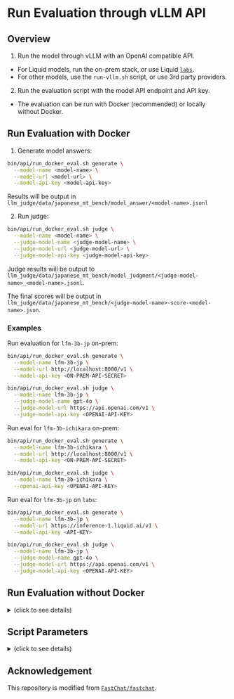 # Run Evaluation through vLLM API

## Overview

1. Run the model through vLLM with an OpenAI compatible API.
  - For Liquid models, run the on-prem stack, or use Liquid [`labs`](https://labs.liquid.ai).
  - For other models, use the `run-vllm.sh` script, or use 3rd party providers.
2. Run the evaluation script with the model API endpoint and API key.
  - The evaluation can be run with Docker (recommended) or locally without Docker.

## Run Evaluation with Docker

1. Generate model answers:

```bash
bin/api/run_docker_eval.sh generate \
  --model-name <model-name> \
  --model-url <model-url> \
  --model-api-key <model-api-key>
```

Results will be output in `llm_judge/data/japanese_mt_bench/model_answer/<model-name>.jsonl`

2. Run judge:

```bash
bin/api/run_docker_eval.sh judge \
  --model-name <model-name> \
  --judge-model-name <judge-model-name> \
  --judge-model-url <judge-model-url> \
  --judge-model-api-key <judge-model-api-key>
```

Judge results will be output to `llm_judge/data/japanese_mt_bench/model_judgment/<judge-model-name>_<model-name>.jsonl`.

The final scores will be output in `llm_judge/data/japanese_mt_bench/<judge-model-name>-score-<model-name>.json`.

### Examples

Run evaluation for `lfm-3b-jp` on-prem:

```bash
bin/api/run_docker_eval.sh generate \
  --model-name lfm-3b-jp \
  --model-url http://localhost:8000/v1 \
  --model-api-key <ON-PREM-API-SECRET>

bin/api/run_docker_eval.sh judge \
  --model-name lfm-3b-jp \
  --judge-model-name gpt-4o \
  --judge-model-url https://api.openai.com/v1 \
  --judge-model-api-key <OPENAI-API-KEY>
```

Run eval for `lfm-3b-ichikara` on-prem:

```bash
bin/api/run_docker_eval.sh generate \
  --model-name lfm-3b-ichikara \
  --model-url http://localhost:8000/v1 \
  --model-api-key <ON-PREM-API-SECRET>

bin/api/run_docker_eval.sh judge \
  --model-name lfm-3b-ichikara \
  --openai-api-key <OPENAI-API-KEY>
```

Run eval for `lfm-3b-jp` on `labs`:

```bash
bin/api/run_docker_eval.sh generate \
  --model-name lfm-3b-jp \
  --model-url https://inference-1.liquid.ai/v1 \
  --model-api-key <API-KEY>

bin/api/run_docker_eval.sh judge \
  --model-name lfm-3b-jp \
  --judge-model-name gpt-4o \
  --judge-model-url https://api.openai.com/v1 \
  --judge-model-api-key <OPENAI-API-KEY>
```

## Run Evaluation without Docker

<details>

<summary>(click to see details)</summary>

### Install

It is recommended to create a brand new `conda` environment first. But this step is optional.

```bash
conda create -n mt_bench python=3.10
conda activate mt_bench
```

Run the following command to set up the environment and install the dependencies:

```bash
bin/api/prepare.sh
```

### Run Evaluation

1. Run `bin/api/run_api_eval.sh` script to generate model answers.

```bash
bin/api/run_api_eval.sh \
  --model-name <model-name> \
  --model-url <model-url> \
  --model-api-key <API-KEY>
```

Results will be output in `llm_judge/data/japanese_mt_bench/model_answer/<model-name>.jsonl`.

2. Run the following scripts to generate GPT-4 judgement scores for the model answers.

```bash
bin/api/run_openai_judge.sh --model-name <model-name> --judge-model-name <judge-model-name> --judge-model-url <judge-model-url> --judge-model-api-key <judge-model-api-key>

# examples:
bin/api/run_openai_judge.sh --model-name lfm-3b-jp --judge-model-name gpt-4o --judge-model-url https://api.openai.com/v1 --judge-model-api-key <OPENAI-API-KEY>
bin/api/run_openai_judge.sh --model-name lfm-3b-ichikara --judge-model-name gpt-4o --judge-model-url https://api.openai.com/v1 --judge-model-api-key <OPENAI-API-KEY>
```

Judge results will be output to `llm_judge/data/japanese_mt_bench/model_judgment/<judge-model-name>_<model-name>.jsonl`.

The final scores will be output in `llm_judge/data/japanese_mt_bench/<judge-model-name>-score-<model-name>.json`.

</details>

## Script Parameters

<details>

<summary>(click to see details)</summary>

### Generate Script Params

This applies to both `bin/api/run_docker_eval.sh generate` and `bin/api/run_api_eval.sh`.

| Argument | Description | Value for on-prem stack | Required |
| --- | --- | --- | --- |
| `--model-name` | Model name | `lfm-3b-jp`, `lfm-3b-ichikara` | Yes |
| `--model-url` | Model URL | `http://localhost:8000/v1` | Yes |
| `--model-api-key` | API key for the model | `API_SECRET` in `.env` | Yes |
| `--num-choices` | Number of responses to generate for each question | `5` | No. Default to 5. |
| `--question-count` | Number of questions to run | None | No. Default to None, which runs all questions. |

### Judge Script Params

This applies to both `bin/api/run_docker_eval.sh judge` and `bin/api/run_openai_judge.sh`.

| Argument | Description | Required |
| --- | --- | --- |
| `--model-name` | Model name to be evaluated | Yes |
| `--judge-model-name` | Name of the judge model (default: gpt-4) | No |
| `--judge-model-url` | Base URL for the judge model API | Yes |
| `--judge-model-api-key` | API key for the judge model | Yes |
| `--parallel` | Number of parallel API calls | No. Default to 5. |

</details>

## Acknowledgement

This repository is modified from [`FastChat/fastchat`](https://github.com/lm-sys/FastChat/tree/main/fastchat).
